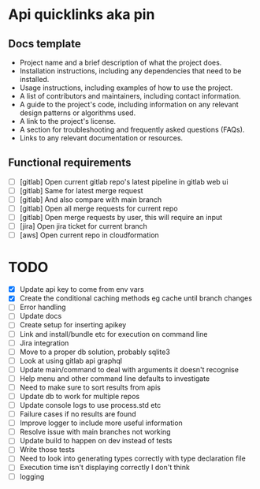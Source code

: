 # Api quicklinks aka pin

## Docs template

- Project name and a brief description of what the project does.
- Installation instructions, including any dependencies that need to be installed.
- Usage instructions, including examples of how to use the project.
- A list of contributors and maintainers, including contact information.
- A guide to the project's code, including information on any relevant design patterns or algorithms used.
- A link to the project's license.
- A section for troubleshooting and frequently asked questions (FAQs).
- Links to any relevant documentation or resources.

## Functional requirements

- [ ] [gitlab] Open current gitlab repo's latest pipeline in gitlab web ui
- [ ] [gitlab] Same for latest merge request
- [ ] [gitlab] And also compare with main branch
- [ ] [gitlab] Open all merge requests for current repo
- [ ] [gitlab] Open merge requests by user, this will require an input
- [ ] [jira] Open jira ticket for current branch
- [ ] [aws] Open current repo in cloudformation

# TODO

- [x] Update api key to come from env vars
- [x] Create the conditional caching methods eg cache until branch changes
- [ ] Error handling
- [ ] Update docs
- [ ] Create setup for inserting apikey
- [ ] Link and install/bundle etc for execution on command line
- [ ] Jira integration
- [ ] Move to a proper db solution, probably sqlite3
- [ ] Look at using gitlab api graphql
- [ ] Update main/command to deal with arguments it doesn't recognise
- [ ] Help menu and other command line defaults to investigate
- [ ] Need to make sure to sort results from apis
- [ ] Update db to work for multiple repos
- [ ] Update console logs to use process.std etc
- [ ] Failure cases if no results are found
- [ ] Improve logger to include more useful information
- [ ] Resolve issue with main branches not working
- [ ] Update build to happen on dev instead of tests
- [ ] Write those tests
- [ ] Need to look into generating types correctly with type declaration file
- [ ] Execution time isn't displaying correctly I don't think
- [ ] logging
